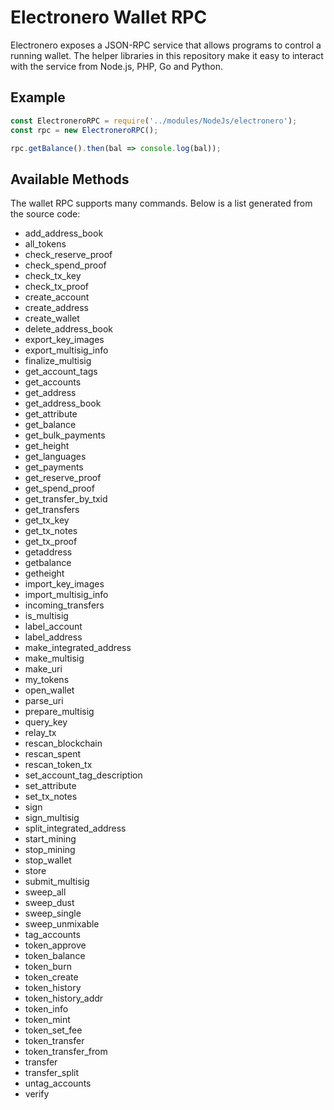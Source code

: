 # Electronero Wallet RPC

Electronero exposes a JSON-RPC service that allows programs to control a running wallet. The helper libraries in this repository make it easy to interact with the service from Node.js, PHP, Go and Python.

## Example

```javascript
const ElectroneroRPC = require('../modules/NodeJs/electronero');
const rpc = new ElectroneroRPC();

rpc.getBalance().then(bal => console.log(bal));
```

## Available Methods

The wallet RPC supports many commands. Below is a list generated from the source code:

- add_address_book
- all_tokens
- check_reserve_proof
- check_spend_proof
- check_tx_key
- check_tx_proof
- create_account
- create_address
- create_wallet
- delete_address_book
- export_key_images
- export_multisig_info
- finalize_multisig
- get_account_tags
- get_accounts
- get_address
- get_address_book
- get_attribute
- get_balance
- get_bulk_payments
- get_height
- get_languages
- get_payments
- get_reserve_proof
- get_spend_proof
- get_transfer_by_txid
- get_transfers
- get_tx_key
- get_tx_notes
- get_tx_proof
- getaddress
- getbalance
- getheight
- import_key_images
- import_multisig_info
- incoming_transfers
- is_multisig
- label_account
- label_address
- make_integrated_address
- make_multisig
- make_uri
- my_tokens
- open_wallet
- parse_uri
- prepare_multisig
- query_key
- relay_tx
- rescan_blockchain
- rescan_spent
- rescan_token_tx
- set_account_tag_description
- set_attribute
- set_tx_notes
- sign
- sign_multisig
- split_integrated_address
- start_mining
- stop_mining
- stop_wallet
- store
- submit_multisig
- sweep_all
- sweep_dust
- sweep_single
- sweep_unmixable
- tag_accounts
- token_approve
- token_balance
- token_burn
- token_create
- token_history
- token_history_addr
- token_info
- token_mint
- token_set_fee
- token_transfer
- token_transfer_from
- transfer
- transfer_split
- untag_accounts
- verify

